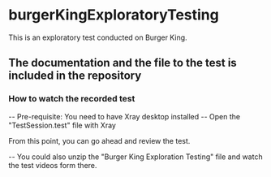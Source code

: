 # burgerKingExploratoryTesting
This is an exploratory test conducted on Burger King.

## The documentation and the file to the test is included in the repository
### How to watch the recorded test
-- Pre-requisite: You need to have Xray desktop installed
-- Open the "TestSession.test" file with Xray

From this point, you can go ahead and review the test.

-- You could also unzip the "Burger King Exploration Testing" file and watch the test videos form there. 
